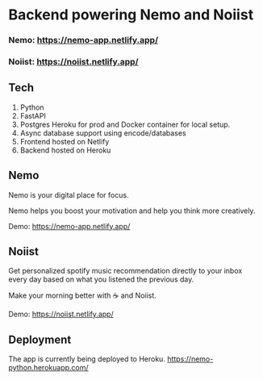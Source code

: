 # Backend powering Nemo and Noiist

### Nemo: https://nemo-app.netlify.app/

### Noiist: https://noiist.netlify.app/

## Tech

1. Python
2. FastAPI
3. Postgres Heroku for prod and Docker container for local setup.
4. Async database support using encode/databases
5. Frontend hosted on Netlify
6. Backend hosted on Heroku

## Nemo

Nemo is your digital place for focus.

Nemo helps you boost your motivation and help you think more creatively.

Demo: https://nemo-app.netlify.app/

## Noiist

Get personalized spotify music recommendation directly to your inbox every day based on what you listened the previous day.

Make your morning better with ☕ and Noiist.

Demo: https://noiist.netlify.app/

## Deployment

The app is currently being deployed to Heroku.
https://nemo-python.herokuapp.com/
